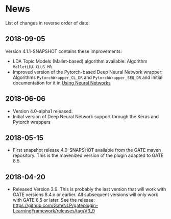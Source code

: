 # News

List of changes in reverse order of date:

## 2018-09-05

Version 4.1.1-SNAPSHOT contains these improvements:
* LDA Topic Models (Mallet-based) algorithm available: Algorithm `MalletLDA_CLUS_MR`
* Improved version of the Pytorch-based Deep Neural Network wrapper: Algorithms `PytorchWrapper_CL_DR` and `PytorchWrapper_SEQ_DR` and initial documentation for it in [Using Neural Networks](DNN/UsingNeuralNetworks) 

## 2018-06-06

* Version 4.0-alpha1 released.
* Initial version of Deep Neural Network support through the Keras and Pytorch wrappers

## 2018-05-15

* First snapshot release 4.0-SNAPSHOT available from the GATE maven repository. This is
  the mavenized version of the plugin adapted to GATE 8.5.


## 2018-04-20

* Released Version 3.9. This is probably the last version that will work with GATE versions
  8.4.x or earlier. All subsequent versions will only work with GATE 8.5 or later.
  See the release: https://github.com/GateNLP/gateplugin-LearningFramework/releases/tag/V3_9
